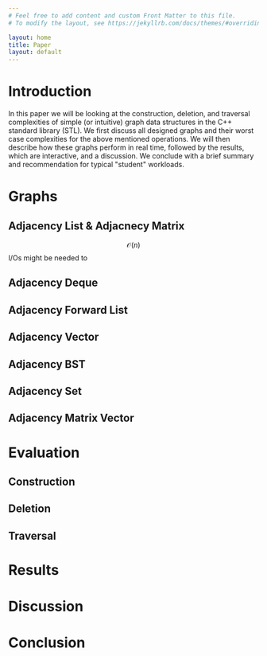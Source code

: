 ```yaml
---
# Feel free to add content and custom Front Matter to this file.
# To modify the layout, see https://jekyllrb.com/docs/themes/#overriding-theme-defaults

layout: home
title: Paper
layout: default
---
```

<!-- Mathjax -->
<script type="text/javascript">
    window.MathJax = {
        tex: {
            packages: ['base', 'ams']
        },
        loader: {
            load: ['ui/menu', '[tex]/ams']
        },
        startup: {
            ready() {
                MathJax.startup.defaultReady();
                const Macro = MathJax._.input.tex.Symbol.Macro;
                const MapHandler = MathJax._.input.tex.MapHandler.MapHandler;
                const Array = MathJax._.input.tex.ams.AmsMethods.default.Array;
                const env = new Macro('psmallmatrix', Array, [null, '(', ')', 'c', '.333em', '.2em', 'S', 1]);
                MapHandler.getMap('AMSmath-environment').add('psmallmatrix', env);
            }
        }
    };
</script>
<script type="text/javascript" id="MathJax-script" async src="https://cdn.jsdelivr.net/npm/mathjax@3/es5/tex-chtml.js">
</script>


<!-- Contents -->
# Introduction

In this paper we will be looking at the construction, deletion, and traversal complexities of simple (or intuitive) graph data structures in the C++ standard library (STL). We first discuss all designed graphs and their worst case complexities for the above mentioned operations. We will then describe how these graphs perform in real time, followed by the results, which are interactive, and a discussion. We conclude with a brief summary and recommendation for typical "student" workloads. 

# Graphs
## Adjacency List & Adjacnecy Matrix
$$\mathcal{O}(n)$$ I/Os might be needed to 

## Adjacency Deque
## Adjacency Forward List
## Adjacency Vector
## Adjacency BST
## Adjacency Set
## Adjacency Matrix Vector

# Evaluation

## Construction
## Deletion
## Traversal 

# Results

# Discussion

# Conclusion